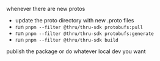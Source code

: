 whenever there are new protos
- update the proto directory with new .proto files
- run `pnpm --filter @thru/thru-sdk protobufs:pull`
- run `pnpm --filter @thru/thru-sdk protobufs:generate`
- run `pnpm --filter @thru/thru-sdk build`

publish the package or do whatever local dev you want